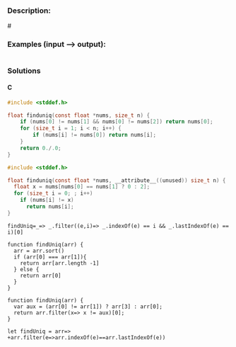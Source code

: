 ### Description:



\#

### Examples (input --> output):

```

```

### Solutions

#### C 

```C
#include <stddef.h>

float finduniq(const float *nums, size_t n) {
    if (nums[0] != nums[1] && nums[0] != nums[2]) return nums[0];
    for (size_t i = 1; i < n; i++) {
        if (nums[i] != nums[0]) return nums[i];
    }
    return 0./.0;
}
```

```C
#include <stddef.h>

float finduniq(const float *nums, __attribute__((unused)) size_t n) {
  float x = nums[nums[0] == nums[1] ? 0 : 2];
  for (size_t i = 0; ; i++)
    if (nums[i] != x)
      return nums[i];
}
```

```JS
findUniq=_=> _.filter((e,i)=> _.indexOf(e) == i && _.lastIndexOf(e) == i)[0]
```

```JS
function findUniq(arr) {
  arr = arr.sort()
  if (arr[0] === arr[1]){
    return arr[arr.length -1]
  } else {
    return arr[0]
  } 
}
```

```JS
function findUniq(arr) {
  var aux = (arr[0] != arr[1]) ? arr[3] : arr[0];
  return arr.filter(x=> x != aux)[0];
}
```

```JS
let findUniq = arr=> +arr.filter(e=>arr.indexOf(e)==arr.lastIndexOf(e))
```